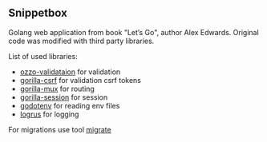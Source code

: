 Snippetbox
----------

Golang web application from book "Let’s Go", author Alex Edwards. Original code was modified with third party libraries.

List of used libraries:

* [ozzo-validataion](github.com/go-ozzo/ozzo-validation) for validation
* [gorilla-csrf](github.com/gorilla/csrf) for validation csrf tokens
* [gorilla-mux](github.com/gorilla/mux) for routing
* [gorilla-session](github.com/gorilla/sessions) for session
* [godotenv](github.com/joho/godotenv ) for reading env files
* [logrus](github.com/sirupsen/logrus) for logging


For migrations use tool [migrate](https://github.com/golang-migrate/migrate)